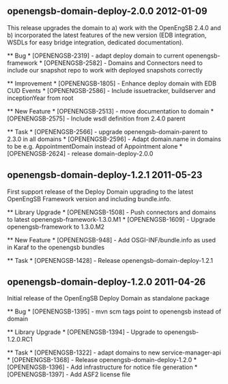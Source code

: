 openengsb-domain-deploy-2.0.0 2012-01-09
---------------------------------------------------------------------

This release upgrades the domain to a) work with the OpenEngSB 2.4.0 and b) incorporated the
latest features of the new version (EDB integration, WSDLs for easy bridge integration, dedicated documentation).

** Bug
    * [OPENENGSB-2319] - adapt deploy domain to current openengsb-framework
    * [OPENENGSB-2582] - Domains and Connectors need to include our snapshot repo to work with deployed snapshots correctly

** Improvement
    * [OPENENGSB-1805] - Enhance deploy domain with EDB CUD Events
    * [OPENENGSB-2586] - Include issuetracker, buildserver and inceptionYear from root

** New Feature
    * [OPENENGSB-2513] - move documentation to domain
    * [OPENENGSB-2575] - Include wsdl definition from 2.4.0 parent

** Task
    * [OPENENGSB-2566] - upgrade openengsb-domain-parent to 2.3.0 in all domains
    * [OPENENGSB-2596] - Adapt domain.name in domains to be e.g. AppointmentDomain instead of Appointment alone
    * [OPENENGSB-2624] - release domain-deploy-2.0.0


openengsb-domain-deploy-1.2.1 2011-05-23
---------------------------------------------------------------------

First support release of the Deploy Domain upgrading to the latest OpenEngSB Framework version and including bundle.info.

** Library Upgrade
    * [OPENENGSB-1508] - Push connectors and domains to latest openengsb-framework-1.3.0.M1
    * [OPENENGSB-1609] - Upgrade openengsb-framework to 1.3.0.M2

** New Feature
    * [OPENENGSB-948] - Add OSGI-INF/bundle.info as used in Karaf to the openengsb bundles

** Task
    * [OPENENGSB-1428] - Release openengsb-domain-deploy-1.2.1


openengsb-domain-deploy-1.2.0 2011-04-26
---------------------------------------------------------------------

Initial release of the OpenEngSB Deploy Domain as standalone package

** Bug
    * [OPENENGSB-1395] - mvn scm tags point to openengsb instead of domain

** Library Upgrade
    * [OPENENGSB-1394] - Upgrade to openengsb-1.2.0.RC1

** Task
    * [OPENENGSB-1322] - adapt domains to new service-manager-api
    * [OPENENGSB-1368] - Release openengsb-domain-deploy-1.2.0
    * [OPENENGSB-1396] - Add infrastructure for notice file generation
    * [OPENENGSB-1397] - Add ASF2 license file

